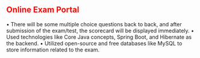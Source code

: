 <h2 style="color: red;">Online Exam Portal</h2>

<p>
• There will be some multiple choice questions back to back, and after submission of the exam/test, the scorecard will be displayed immediately.
• Used technologies like Core Java concepts, Spring Boot, and Hibernate as the backend.
• Utilized open-source and free databases like MySQL to store information related to the exam.
</p>




